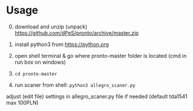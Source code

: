 Usage
=====

0. download and unzip (unpack) https://github.com/dPeS/pronto/archive/master.zip
0. install python3 from https://python.org
0. open shell terminal & go where pronto-master folder is located (cmd in run box on windows)

1. ```cd pronto-master```
2. run scaner from shell:
```python3 allegro_scaner.py```

adjust (edit file) settings in allegro_scaner.py file if needed
(default tda1541 max 100PLN)
